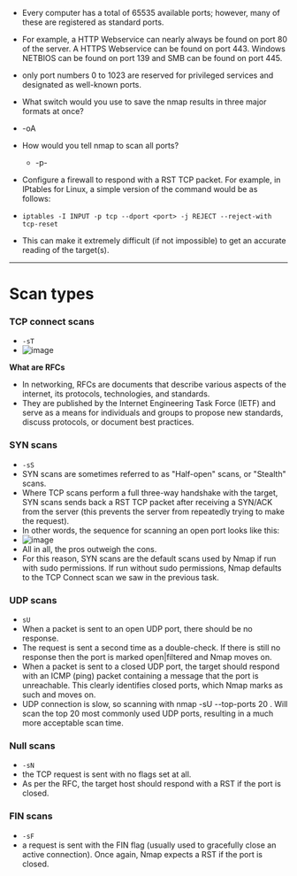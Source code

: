* Every computer has a total of 65535 available ports; however, many of these are registered as standard ports.
* For example, a HTTP Webservice can nearly always be found on port 80 of the server. A HTTPS Webservice can be found on port 443. Windows NETBIOS can be found on port 139 and SMB can be found on port 445.
*  only port numbers 0 to 1023 are reserved for privileged services and designated as well-known ports.
*  What switch would you use to save the nmap results in three major formats at once?
  * -oA

* How would you tell nmap to scan all ports?
  * -p-
 
*  Configure a firewall to respond with a RST TCP packet. For example, in IPtables for Linux, a simple version of the command would be as follows:

* `iptables -I INPUT -p tcp --dport <port> -j REJECT --reject-with tcp-reset`

* This can make it extremely difficult (if not impossible) to get an accurate reading of the target(s).

***
# Scan types
### TCP connect scans
* `-sT`
* ![image](https://github.com/jaibirsingh/THM-Rooms/assets/20526556/f7b51549-af8a-4a7f-b1f1-c56f9476d894)

**What are RFCs** 
 * In networking, RFCs are documents that describe various aspects of the internet, its protocols, technologies, and standards.
 * They are published by the Internet Engineering Task Force (IETF) and serve as a means for individuals and groups to propose new standards, discuss protocols, or document best practices.

### SYN scans
* `-sS`
* SYN scans are sometimes referred to as "Half-open" scans, or "Stealth" scans.
* Where TCP scans perform a full three-way handshake with the target, SYN scans sends back a RST TCP packet after receiving a SYN/ACK from the server (this prevents the server from repeatedly trying to make the request).
* In other words, the sequence for scanning an open port looks like this:
* ![image](https://github.com/jaibirsingh/THM-Rooms/assets/20526556/c736b74f-facd-4646-9d95-72982ca4232a)
* All in all, the pros outweigh the cons.
* For this reason, SYN scans are the default scans used by Nmap if run with sudo permissions. If run without sudo permissions, Nmap defaults to the TCP Connect scan we saw in the previous task.

### UDP scans
* `sU`
* When a packet is sent to an open UDP port, there should be no response.
* The request is sent a second time as a double-check. If there is still no response then the port is marked open|filtered and Nmap moves on.
* When a packet is sent to a closed UDP port, the target should respond with an ICMP (ping) packet containing a message that the port is unreachable. This clearly identifies closed ports, which Nmap marks as such and moves on.
* UDP connection is slow, so scanning with  nmap -sU --top-ports 20 <target>. Will scan the top 20 most commonly used UDP ports, resulting in a much more acceptable scan time.

### Null scans
* `-sN`
*  the TCP request is sent with no flags set at all.
*  As per the RFC, the target host should respond with a RST if the port is closed.

### FIN scans
* `-sF`
* a request is sent with the FIN flag (usually used to gracefully close an active connection). Once again, Nmap expects a RST if the port is closed.
